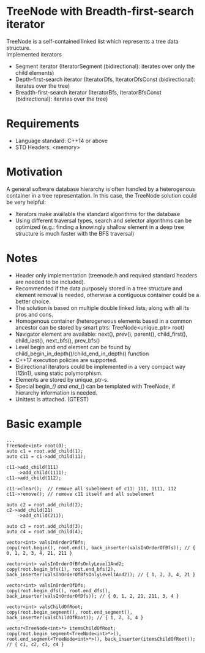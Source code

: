 # TreeNode with  Breadth-first-search iterator
TreeNode is a self-contained linked list which represents a tree data structure.<br>
Implemented iterators
* Segment iterator (IteratorSegment (bidirectional): iterates over only the child elements)
* Depth-first-search iterator (IteratorDfs, IteratorDfsConst (bidirectional): iterates over the tree)
* Breadth-first-search iterator (IteratorBfs, IteratorBfsConst (bidirectional): iterates over the tree)

# Requirements
* Language standard: C++14 or above
* STD Headers: \<memory\>

# Motivation
A general software database hierarchy is often handled by a heterogenous container in a tree representation. In this case, the TreeNode solution could be very helpful:
* Iterators make available the standard algorithms for the database
* Using different traversal types, search and selector algorithms can be optimized (e.g.: finding a knowingly shallow element in a deep tree structure is much faster with the BFS traversal)

# Notes
* Header only implementation (treenode.h and required standard headers are needed to be included).
* Recommended if the data purposely stored in a tree structure and element removal is needed, otherwise a contiguous container could be a better choice.
* The solution is based on multiple double linked lists, along with all its pros and cons. 
* Homogenous container (heterogeneous elements based in a common ancestor can be stored by smart ptrs: TreeNode<unique_ptr<DbEntityBase>> root)
* Navigator element are available: next(), prev(), parent(), child_first(), child_last(), next_bfs(), prev_bfs()
* Level begin and end element can be found by child_begin_in_depth()/child_end_in_depth() function
* C++17 execution policies are supported.
* Bidirectional iterators could be implemented in a very compact way (12in1), using static polymorphism.
* Elements are stored by unique_ptr-s.
* Special begin_*() and end_*() can be templated with TreeNode, if hierarchy information is needed.
* Unittest is attached. (GTEST)

# Basic example
    ...
    TreeNode<int> root(0);
    auto c1 = root.add_child(1);
    auto c11 = c1->add_child(11);
        
    c11->add_child(111)
        ->add_child(1111);
    c11->add_child(112);

    c11->clear();  // remove all subelement of c11: 111, 1111, 112
    c11->remove(); // remove c11 itself and all subelement

    auto c2 = root.add_child(2);
    c2->add_child(21)
        ->add_child(211);
      
    auto c3 = root.add_child(3);
    auto c4 = root.add_child(4);

    vector<int> valsInOrderOfBfs;
    copy(root.begin(), root.end(), back_inserter(valsInOrderOfBfs)); // { 0, 1, 2, 3, 4, 21, 211 }
    
    vector<int> valsInOrderOfBfsOnlyLevel1And2;
    copy(root.begin_bfs(1), root.end_bfs(2), back_inserter(valsInOrderOfBfsOnlyLevel1And2)); // { 1, 2, 3, 4, 21 }
       
    vector<int> valsInOrderOfDfs;
    copy(root.begin_dfs(), root.end_dfs(), back_inserter(valsInOrderOfDfs)); // { 0, 1, 2, 21, 211, 3, 4 }
       
    vector<int> valsChildOfRoot;
    copy(root.begin_segment(), root.end_segment(), back_inserter(valsChildOfRoot)); // { 1, 2, 3, 4 }
    
    vector<TreeNode<int>*> itemsChildOfRoot;
    copy(root.begin_segment<TreeNode<int>*>(), root.end_segment<TreeNode<int>*>(), back_inserter(itemsChildOfRoot)); // { c1, c2, c3, c4 }
    
    
